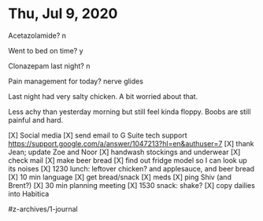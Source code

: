 # Thu, Jul 9, 2020
Acetazolamide? n

Went to bed on time? y

Clonazepam last night? n

Pain management for today? nerve glides

Last night had very salty chicken. A bit worried about that. 

Less achy than yesterday morning but still feel kinda floppy. Boobs are still painful and hard. 


[X] Social media
[X] send email to G Suite tech support https://support.google.com/a/answer/1047213?hl=en&authuser=7
[X] thank Jean; update Zoe and Noor
[X] handwash stockings and underwear
[X] check mail
[X] make beer bread
[X] find out fridge model so I can look up its noises
[X] 1230 lunch: leftover chicken? and applesauce, and beer bread
[X] 10 min language
[X] get bread/snack
[X] meds
[X] ping Shiv (and Brent?)
[X] 30 min planning meeting
[X] 1530 snack: shake?
[X] copy dailies into Habitica


#z-archives/1-journal